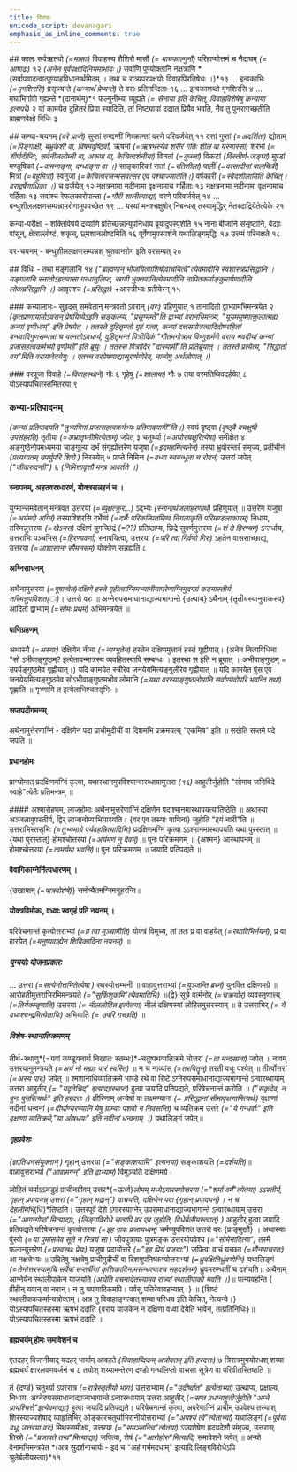 ```yaml
---
title: विवाहः
unicode_script: devanagari
emphasis_as_inline_comments: true
---
```


##‌ कालः
सर्वऋतवो *(=मासाः)* विवाहस्य शैशिरौ मासौ *(= माघफाल्गुनौ)* परिहाप्योत्तमं च नैदाघम् *(= आषाढः)* १२ *(अनेन पूर्वपक्षादिनियमाभावः।)* सर्वाणि पुण्योक्तानि नक्षत्राणि *(सर्वापवादत्वात्पुण्याहविधानार्थमिदम् । तथा च रात्र्यपरपक्षयोः विवाहपिरतिषेधः ।)*१३ … इन्वकाभिः *(=मृगशिरसि)* प्रसृज्यन्ते *(कन्यार्थं प्रेष्यन्ते)* ते वराः प्रतिनन्दिताः १६ … इन्वकाशब्दो मृगशिरसि ४ … मघाभिर्गावो गृह्यन्ते *(दानार्थम्)*१ फल्गुनीभ्यां व्यूह्यते *(= सेनाया इति केचित्, विवाहविशेषेषु कन्याया इत्यपरे)* २ यां कामयेत दुहितरं प्रिया स्यादिति, तां निष्ट्यायां दद्यात् प्रियैव भवति, नैव तु पुनरागच्छतीति ब्राह्मणवेक्षो विधिः ३

##‌ कन्या-चयनम्
*(वरे प्राप्ते)* सुप्तां रुन्दन्तीं निष्क्रान्तां वरणे परिवर्जयेत् ११ दत्तां गुप्तां *(=अदर्शिता)* द्योताम् *(=पिङ्गाक्षी, बभ्रुकेशी वा, विषमदृष्टिर्वा)* ऋषभां *(=ऋषभस्येव शरीरं गतिः शीलं वा यस्यास्सा)* शरभां *(=  शीर्णदीप्तिः, सर्वनीललोम्नी वा, अरूपा वा, केचित्दर्शनीया)* विनतां *(=कुब्जां)* विकटां *(विस्तीर्ण-जङ्घां)* मुण्डां मण्डूषिकां *(=वामनाङ्गा, दग्धाङ्गा वा ।)* साङ्कारिकां रातां *(=रतिशीलां)* पालीं *(=वत्सादीनां पालयित्रीं)* मित्रां *(=बहुमित्रां)* स्वनुजां *(=केचित्वरजन्मसंवत्सर एव पश्चाज्जातेति।)* वर्षकारीं *(=स्वेदशीलामिति केचित्। वराद्वर्षेणाधिका ।)* च वर्जयेत् १२ नक्षत्रनामा नदीनामा वृक्षनामाच गर्हिताः १३ नक्षत्रनामा नदीनामा वृक्षनामाच गर्हिताः १३ सर्वाश्च रेफलकारोपान्ता *(=गौरी शालीत्याद्या)* वरणे परिवर्जयेत् १४ … बन्धुशीललक्षणसम्पन्नामरोगामुपयच्छेत १९ … यस्यां मनश्चक्षुषोर् निबन्धस् तस्यामृद्धिर् नेतरदाद्रियेतेत्येके २१

कन्या-परीक्षा - शक्तिविषये द्रव्याणि प्रतिच्छन्नान्युपनिधाय ब्रूयादुपस्पृशेति १५
नाना बीजानि संसृष्टानि, वेद्याः पांसून्, क्षेत्राल्लोष्टं, शकृच्, छ्मशानलोष्टमिति १६ पूर्वेषामुपस्पर्शने यथालिङ्गमृद्धिः १७ उत्तमं परिचक्षते १८

वर-चयनम् - बन्धुशीललक्षणसम्पन्नश् श्रुतवानरोग इति वरसम्पत् २०

#‌# विधिः -
तथा मङ्गलानि १४ *("ब्राह्मणान् भोजयित्वाशिषोवाचयित्वे"त्येवमादीनि स्वशास्त्रप्रसिद्धानि । मङ्गलानि स्नातोऽहतवासा गन्धानुलिप्त, स्रग्वी भुक्तवानित्येवमादीनि नापितकर्माङ्कुरार्पणादीनि लोकप्रसिद्धानि ।)* आवृतश्च *(=प्रसिद्धाः)* +आस्त्रीभ्यः प्रतीयेरन् १५

##‌# कन्यालाभः-
सुहृदस् समवेतान् मन्त्रवतो ऽवरान् *(वरः)* प्रहिणुयात् १  तानादितो द्वाभ्यामभिमन्त्रयेत २ *(कृतप्राणायामोऽवरान् प्रेषयिष्येऽइति सङ्कल्प्य, "प्रसुग्मम्ते"ति द्वाभ्यां वरानभिमन्त्र्य, "यूयममुष्मात्कुलात्मह्यं कन्यां वृणीध्वम्" इति प्रेषयेत् । ततस्ते दुहितृमतो गृहं गत्वा, कन्यां दत्तसगोत्रत्वादिदोषरहितां बन्ध्वादिगुणसम्पन्नां च यत्नतोऽवधार्य, दुहितृमन्तं पित्रीदिकं‌ "गौतमगोत्राय विष्णुशर्मणे वराय भवदीयां कन्यां प्रजासहत्वकर्मभ्यो वृणीमहे"‌इति ब्रूयुः । ततस्स पित्रादिर् "दास्यामी"ति प्रतिब्रूयात् । ततस्ते प्रत्येत्य, "सिद्धार्ता वय"मिति वरायावेदयेयुः । एतच्च वरप्रेषणाद्यासुरार्षयोरेव, नान्येषु अर्थलोपात् ।)*


##‌# वरपूजा
विवाहे *(=विवाहस्थाने)* गौः ६ गृहेषु *(=शालायां)* गौः ७ तया वरमतिथिवदर्हयेत् ८ योऽस्यापचितस्तमितरया ९

### कन्या-प्रतिपादनम्
*(कन्यां प्रतिपादयति "तुभ्यमिमां प्रजासहत्वकर्मभ्यः प्रतिपादयामी"ति।)*
स्वयं दृष्ट्वा *(दृष्ट्वै वचक्षुषी उपसंहरति)* तृतीयां *(=अभ्रातृघ्नीमित्येताम्)* जपेत् ३ चतुर्थ्या *(=अघोरचक्षुरित्येषा)* समीक्षेत ४ अङ्गुष्ठेनोपमध्यमया चाङ्गुल्या दर्भं संगृह्योत्तरेण यजुषा *(=इदमहमित्यनेन)* तस्या भ्रुवोरन्तरँ संमृज्य, प्रतीचीनं *(प्रत्यग्गतम् उपर्युपरि शिरो )* निरस्येत् ५ प्राप्ते निमित्त *(=वध्वा स्वबन्धूनां च रोदनं)* उत्तरां जपेत् *("जीवारुदन्ती")* ६ *(निमित्तावृत्तौ मन्त्र आवर्तते ।)*

#### स्नापनम्, अहतवस्रधारणं, योक्त्रसन्नहनं च ।
युग्मान्समवेतान् मन्त्रवत उत्तरया *(=व्युक्षत्क्रूर…)* ऽद्भ्यः *(स्नानार्थजलाहरणार्थं)* प्रहिणुयात् ॥
उत्तरेण यजुषा *(=अर्यम्णो अग्निं)* तस्याश्शिरसि दर्भेण्वं *(=दर्भैः परिकल्पितमिण्वं निगलाकृतिं परिमण्डलाकारम्)* निधाय,
तस्मिन्नुत्तरया *(=खेऽनस)* दक्षिणं युगच्छिद्रं *(=??)* प्रतिष्ठाप्य,
छिद्रे सुवर्णमुत्तरया *(=शं ते हिरण्यम्)* ऽन्तर्धाय,
उत्तराभिः पञ्चभिस् *(=हिरण्यवर्णा)* स्नापयित्वा,
उत्तरया *(=परि त्वा गिर्वणो गिरः)* ऽहतेन वाससाच्छाद्य,
उत्तरया *(=आशासाना सौमनसम्)* योक्त्रेण सन्नह्यति ८

#### अग्निसाधनम्
अथैनामुत्तरया  *(=पूषात्वेत)*दक्षिणे हस्ते गृहीत्वाग्निमभ्यानीयापरेणाग्निमुदगग्रं कटमास्तीर्य तस्मिन्नुपविशत*(ः)*। उत्तरो वरः ॥
अग्नेरुपसमाधानाद्याज्यभागान्ते {उत्थाय} ऽथैनाम् {तृतीयस्यानुवाकस्य} आदितो द्वाभ्याम् *(=सोमः प्रथम)* अभिमन्त्रयेत ॥

#### पाणिग्रहणम्
अथास्यै *(=अस्याः)* दक्षिणेन नीचा *(=न्यग्भूतेन)* हस्तेन दक्षिणमुत्तानं हस्तं गृह्णीयात्।
(अनेन नित्यविधिना "सो ऽभीवाङ्गुष्ठम्? इत्येतावन्मात्रस्य व्यवहितस्यापि सम्बन्धः ।
इतरथा स इति न ब्रूयात् । अभीवाङ्गुष्ठम् = उपर्यङ्गुष्ठमेव गृह्णीयात्।)
यदि कामयेत स्त्रीरेव जनयेयमित्यङ्गुलीरेव गृह्णीयात् ॥ यदि कामयेत पुंस एव जनयेयमित्यङ्गुष्ठमेव सोऽभीवाङ्गुष्ठमभीव लोमानि *(=यथा वरस्याङ्गुष्ठलोमानि सर्वाण्येवोपरि भवन्ति तथा)* गृह्णाति ॥ गृभ्णामि त इत्येताभिश्चतसृभिः ॥

#### सप्तपदीगमनम्
अथैनामुत्तेरणाग्निं - दक्षिणेन पदा प्राचीमुदीचीं वा दिशमभि प्रक्रमयत्य् "एकमिष" इति ॥ सखेति सप्तमे पदे जपति ॥

#### प्रधानहोमः
प्राग्घोमात् प्रदक्षिणमग्निं कृत्वा, यथास्थानमुपविश्यान्वारब्धायामुत्तरा *(१६)* आहुतीर्जुहोति "सोमाय जनिविदे स्वाहे"त्येतैः प्रतिमन्त्रम् ॥

####‌ अश्मारोहणम्, लाजहोमाः
अथैनामुत्तरेणाग्निं दक्षिणेन पदाश्मानमास्थापयत्यातिष्ठेति ॥
अथास्या अञ्जलावुपस्तीर्य, द्विर् लाजानोप्याभिघारयति। {वर एव तस्याः पाणिना} जुहोति "इयं नारी"ति ॥
उत्तराभिस्तसृभिः *(=तुभ्यमाग्रे पर्यवहन्नित्यादिभिः)* प्रदक्षिणमग्निं कृत्वा ऽऽश्मानमास्थापयति यथा पुरस्तात् ॥ {यथा पुरस्तात्} होमश्चोत्तरया *(=अर्यमणं नु देवम्)* ॥
पुनः परिक्रमणम् ॥  {अश्मन} आस्थापनम् ॥ होमश्चोत्तरया *(=त्वमर्यमा भवसि)*॥
पुनः परिक्रमणम् ॥ जयादि प्रतिपद्यते ॥

#### वैवागिकाग्नेर्नित्यधारणम् ।

{उखायाम् *(=पात्रवोशेषे)*} समोप्यैतमग्निमनुहरन्ति॥
####  योक्त्रविमोकः, वध्वाः स्वगृहं प्रति नयनम् ।

परिषेचनान्तं कृत्वोत्तराभ्यां  *(=प्र त्वा मुञ्चामीति)* योक्त्रं विमुच्य, तां ततः प्र वा वाहयेत् *(=रथादिभिर्नयनं)*, प्र वा हारयेत् *(=मनुष्यवाह्येन शिबिकादिना नयनम्)* ॥

##### युग्ययोः योजनप्रकारः
… उत्तरा *(=सत्येनोत्तभितेत्येषा )* रथस्योत्तम्भनी ॥ वाहावुत्तराभ्यां *(=युञ्जन्ति ब्रध्नं)* युनक्ति दक्षिणमग्रे ॥ आरोहतीमुत्तराभिरभिमन्त्रयते *(="सुकिंशुकमि"त्येवमादिभिः)* ॥{द्वे} सूत्रे वर्त्मनोर् *(=चक्रयोर्)* व्यवस्तृणात्त्य् *(=तिर्यक्स्तृणाति)* उत्तरया *(= नीललोहित इत्येतया)* नीलं दक्षिणस्यां लोहितमुत्तरस्याम् ॥ ते उत्तराभिर् *(= ये वध्वश्चन्द्रमित्येताभिः)* अभियाति *(= उपरि गच्छति)* ॥


##### विशेष-स्थानातिक्रमणम्
तीर्थ-स्थाणु*(=गवां कण्डूयनार्थ निखातः स्तम्भः)*-चतुष्पथव्यतिक्रमे चोत्तरां *(=ता मन्दसाना)* जपेत् ॥ नावम् उत्तरयानुमन्त्रयते *(=अयं नो मह्याः पारं स्वस्ति)* ॥ न च नाव्यांस् *(=तरयितॄन्)* तरती वधूः पश्येत् ॥ तीर्त्वोत्तरां *(=अस्य पारः)* जपेत् ॥
श्मशानाधिव्यातिक्रमे भाण्डे रथे वा रिष्टे ऽग्नेरुपसमाधानाद्याज्यभागान्ते ऽन्वारब्धायाम् उत्तरा आहुतीर् *(= "यदृतेचिद्" इत्याद्यास्सप्त)* हुत्वा जयादि प्रतिपद्यते, परिषेचनान्तं करोति ॥ *("सकृदेव, न पुनः पुनरित्यर्थः" इति हरदत्तः।)* क्षीरिणाम् अन्येषां वा लक्ष्मण्यानां *(= प्रसिद्धानां सीमावृक्षणामित्यर्थः)* वृक्षाणां नदीनां धन्वनां *(=दीर्घाण्यरण्यानि येषु ग्राम्याः पशवो न निवसन्ति)* च व्यतिक्रम उत्तरे *(="ये गन्धर्वाः" इति वृक्षाणां व्यतिक्रमे,‌"या ओषधयः" इति नदीनां धन्वनाम् ।)* यथालिङ्गं जपेत्॥

##### गृहप्रवेशः
*(ज्ञातिधनसंयुक्तान् )* गृहान् उत्तरया *(="सङ्काशयामि" इत्यनया)* सङ्काशयति *(=दर्शयति)*॥
वाहावुत्तराभ्यां *("आवामगन्" इति द्वाभ्याम्)* विमुञ्चति दक्षिणमग्रे।

लोहितं चर्माऽऽनडुहं प्राचीनग्रीवम् उत्तर*(=ऊर्ध्व)*लोमम् मध्येऽगारस्योत्तरया *(="शर्मा वर्मे"त्येतया)* ऽऽस्तीर्य, गृहान् प्रपादयन्न् उत्तरां *(="गृहान् भद्रान्")* वाचयति, दक्षिणेन पदा {गृहान् प्रपादयन्}। न च देहलीमभि*(धि)*तिष्ठति। उत्तरपूर्वे देशे ऽगारस्याग्नेर् उपसमाधानाद्याज्यभागान्ते ऽन्वारब्धायाम् उत्तरा *(="आगन्गोष्ठ"मित्याद्याः, {लिङ्गविरोधे सत्यपि वर एव जुहोति, विधेर्बलीयस्त्वात्} )* आहुतीर् हुत्वा जयादि प्रतिपद्यते परिषेचनान्तं कृत्वोत्तरया *(=इह गावः प्रजायध्वम्)* चर्मण्युपविशत उत्तरो वरः {प्राङ्मुखौ} ।
अथास्याः पुंस्वो *(=या पुमांसमेव सूते न स्त्रियं सा )* जीवपुत्रायाः पुत्रमङ्क उत्तरयोपवेश्य *(="सोमेनादित्या")* तस्मै फलान्युत्तरेण *(=प्रस्वस्थः प्रेयः)* यजुषा प्रदायोत्तरे *(="इह प्रियं प्रजयाः")* जपित्वा वाचं यच्छत *(=मौनमाचरतः)* आ नक्षत्रेभ्यः ॥
उदितेषु नक्षत्रेषु प्राचीमुदीचीं वा दिशमुपनिष्क्रम्योत्तराभ्यां *(=ध्रुवक्षितिर्ध्रुवयोनिः)* यथालिङ्गं *(=तेनोत्तरस्यामृचि सर्वेषां सप्तर्षीणां कृत्तिकादिनामरून्धत्याश्च सहदर्शनम्)* ध्रुवमरुन्धतीं च दर्शयति॥
अथैनाम् आग्नेयेन स्थालीपाकेन याजयति *(अथेति वचनादेतस्यामव रात्र्यां स्थालीपाको भवति ।)*॥ पत्न्यवहन्ति { व्रीहीन् यवान् वा नवान्। न तु श्रपणादिकमपि। पर्वसु पतिरेवावहन्यात्।} ॥ {शिष्टं स्थालीपाककर्मान्यत्रोक्तम्। अत्र तु विवाहाङ्गत्वात् शम्या परिधय इति केचित्, नेत्यन्ये।} योऽस्यापचितस्तस्मा ऋषभं ददाति {वराय याजकेन न दक्षिणा वध्वा देयेति भावेन, तत्प्रतिनिधिः}॥योऽस्यापचितस्तस्मा ऋषभं ददाति ॥


#### ब्रह्मचर्यम् होमः समावेशनं च
एतदहर् विजानीयाद् यदहर् भार्याम् आवहते *(विवाहाब्दिकम् अत्रोक्तम् इति हरदत्तः)* ७  त्रिरात्रमुभयोरधश् शय्या ब्रह्मचर्यं क्षारलवणवर्जनं च ८ तयोश् शय्यामन्तेरण दण्डो गन्धलिप्तो वाससा सूत्रेण वा परिवीतस्तिष्ठति ॥

तं {दण्डं} चतुर्थ्या ऽपररात्र *(=रात्रेस्तृतीयो भागः)*
उत्तराभ्याम् *(="उदीर्ष्वात" इत्येताभ्यां)* उत्थाप्य, प्रक्षाल्य, निधाय,
अग्नेरुपसमाधानाद्याज्यभागान्ते ऽन्वारब्धायाम् उत्तरा आहुतीर् *(=सप्त प्रधानाहुतीर्जुहोति "अग्ने प्रायश्चित्ते"इत्येवमाद्याः)* हुत्वा जयादि प्रतिपद्यते। परिषेचनान्तं कृत्वा,
अपरेणाग्निं प्राचीम् उपवेश्य तस्याश् शिरस्याज्यशेषाद् व्याहृतिभिर् ओङ्कारचतुर्थाभिरानीयोत्तराभ्यां *(="अपश्यं त्वे"त्येताभ्यां)* यथालिङ्गं *(=पूर्वया वधूः उत्तरया वरः)* मिथस्समीक्ष्य,
उत्तरया *(="समञ्जन्त्वि"त्येतया)* ऽज्यशेषेण हृदयदेशौ संमृज्य,
उत्तरास् तिस्रो *(="प्रजापते तन्व"मित्याद्याः)* जपित्वा, शेषं *(="आरोहोरु"मित्यादि)* समावेशने जपेत् ॥ अन्यो वैनामभिमन्त्रयेत  *(अत्र सुदर्शनाचार्यः - इदं च "अहं गर्भमदधाम्" इत्यादि लिङ्गविरोधेऽपि श्रुतेर्बलीयस्त्वा)*११
